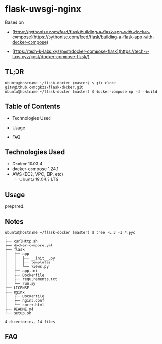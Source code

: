 # flask-uwsgi-nginx

Based on
- [https://pythonise.com/feed/flask/building-a-flask-app-with-docker-compose](https://pythonise.com/feed/flask/building-a-flask-app-with-docker-compose)

- [https://tech-k-labs.xyz/post/docker-compose-flask](https://tech-k-labs.xyz/post/docker-compose-flask/)


## TL;DR

```
ubuntu@hostname ~/flask-docker (master) $ git clone git@github.com:gkzz/flask-docker.git
ubuntu@hostname ~/flask-docker (master) $ docker-compose up -d --build
```


## Table of Contents

- Technologies Used
- Usage



- FAQ


## Technologies Used
- Docker 19.03.4
- docker-compose 1.24.1
- AWS (EC2, VPC, EIP, etc)
  - Ubuntu 18.04.3 LTS


## Usage

prepared.

## Notes

```
ubuntu@hostname ~/flask-docker (master) $ tree -L 3 -I *.pyc
.
├── curlHttp.sh
├── docker-compose.yml
├── flask
│   ├── app
│   │   ├── __init__.py
│   │   ├── templates
│   │   └── views.py
│   ├── app.ini
│   ├── Dockerfile
│   ├── requirements.txt
│   └── run.py
├── LICENSE
├── nginx
│   ├── Dockerfile
│   ├── nginx.conf
│   └── sorry.html
├── README.md
└── setup.sh

4 directories, 14 files

```

## FAQ


